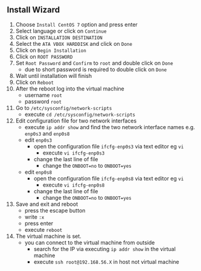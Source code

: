 ## Install Wizard

1. Choose `Install CentOS 7` option and press enter
2. Select language or click on `Continue`
3. Click on `INSTALLATION DESTINATION`
4. Select the `ATA VBOX HARDDISK` and click on `Done`
5. Click on `Begin Installation`
6. Click on `ROOT PASSWORD`
7. Set `Root Password` and `Confirm` to `root` and double click on `Done`
    - due to short password is required to double click on `Done`
8. Wait until installation will finish
9. Click on `Reboot`
10. After the reboot log into the virtual machine
    - username `root`
    - password `root`
11. Go to `/etc/sysconfig/network-scripts`
    - execute `cd /etc/sysconfig/network-scripts`
12. Edit configuration file for two network interfaces
    - execute `ip addr show` and find the two network interface names e.g. `enp0s3` and `enp0s8`
    - edit `enp0s3`
        - open the configuration file `ifcfg-enp0s3` via text editor eg `vi`
            - execute `vi ifcfg-enp0s3`
        - change the last line of file
            - change the `ONBOOT=no` to `ONBOOT=yes`
    - edit `enp0s8`
        - open the configuration file `ifcfg-enp0s8` via text editor eg `vi`
            - execute `vi ifcfg-enp0s8`
        - change the last line of file
            - change the `ONBOOT=no` to `ONBOOT=yes`
13. Save and exit and reboot
    - press the escape button
    - write `:x`
    - press enter
    - execute `reboot`
14. The virtual machine is set.
    - you can connect to the virtual machine from outside
        - search for the IP via executing `ip addr show` in the virtual machine
        - execute `ssh root@192.168.56.X` in host not virtual machine
